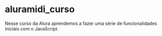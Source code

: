# aluramidi_curso
Nesse curso da Alura aprendemos a fazer uma série de funcionalidades iniciais com o JavaScript.

